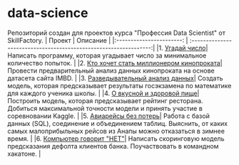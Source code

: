 # data-science 
Репозиторий создан для проектов курса "Профессия Data Scientist" от SkillFactory.
| Проект                   | Описание                                                         |
|:-----------------------: | :----------------------------------------------------------------:|
|1. [Угадай число](https://github.com/Artemiy-data/data-science/tree/master/module_0)| Написать программу, которая угадывает число за минимальное количество попыток. |
|2. [Кто хочет стать миллионером кинопроката](https://github.com/Artemiy-data/data-science/tree/master/module_1)| Провести предварительный анализ данных кинопроката на основе датасета сайта IMBD. |
|3. [Разведывательный анализ данных](https://github.com/Artemiy-data/data-science/tree/master/module_2)| Cоздать модель, которая предсказывает  результаты госэкзамена по математике для каждого ученика школы. |
|4. [О вкусной и здоровой пище](https://github.com/Artemiy-data/data-science/tree/master/module_3)| Построить модель, которая предсказывает рейтинг ресторана. Добиться максимальной точности модели и принять участие в соревновании Kaggle. |
|5. [Авиарейсы без потерь](https://github.com/Artemiy-data/data-science/tree/master/module_4)| Работа с базой данных (SQL), соединение и объединением таблиц. Выяснить, от каких самых малоприбыльных рейсов из Анапы можно отказаться в зимнее время. |
|6. [Компьютер говорит "НЕТ"](https://github.com/Artemiy-data/data-science/tree/master/module_5)| Написать скоринговую модель предсказания дефолта клиентов банка. Поучаствовать в командном хакатоне. |
